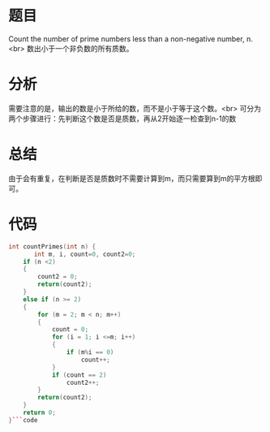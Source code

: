  
# 题目
Count the number of prime numbers less than a non-negative number, n.\<br>
数出小于一个非负数的所有质数。
# 分析
需要注意的是，输出的数是小于所给的数，而不是小于等于这个数。\<br>
可分为两个步骤进行：先判断这个数是否是质数，再从2开始逐一检查到n-1的数
# 总结
由于会有重复，在判断是否是质数时不需要计算到m，而只需要算到m的平方根即可。
# 代码
```cpp
int countPrimes(int n) {
       int m, i, count=0, count2=0;
	if (n <2)
	{
		count2 = 0;
		return(count2);
	}
	else if (n >= 2)
	{
		for (m = 2; m < n; m++)
		{
			count = 0;
			for (i = 1; i <=m; i++)
			{
				if (m%i == 0)
					count++;
			}
			if (count == 2)
				count2++;
		}
		return(count2);
	}
    return 0;
}```code
